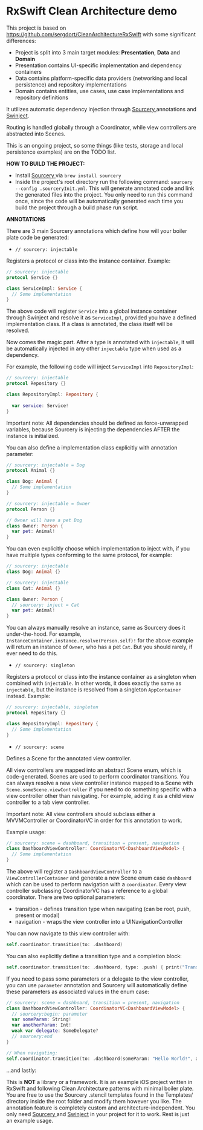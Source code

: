 # RxSwift Clean Architecture demo
This project is based on https://github.com/sergdort/CleanArchitectureRxSwift with some significant differences:

- Project is split into 3 main target modules: <b>Presentation</b>, <b>Data</b> and <b>Domain</b>
- Presentation contains UI-specific implementation and dependency containers
- Data contains platform-specific data providers (networking and local persistence) and repository implementations
- Domain contains entities, use cases, use case implementations and repository definitions

It utilizes automatic dependency injection through <a href="https://github.com/krzysztofzablocki/Sourcery">Sourcery </a> annotations and <a href="https://github.com/Swinject/Swinject">Swinject</a>.

Routing is handled globally through a Coordinator, while view controllers are abstracted into Scenes.

This is an ongoing project, so some things (like tests, storage and local persistence examples) are on the TODO list.


<b>HOW TO BUILD THE PROJECT:</b>
- Install <a href="https://github.com/krzysztofzablocki/Sourcery">Sourcery </a> via <code>brew install sourcery</code>
- Inside the project's root directory run the following command: <code>sourcery --config .sourceryInit.yml</code>. This will generate annotated code and link the generated files into the project. You only need to run this command once, since the code will be automatically generated each time you build the project through a build phase run script.


<b>ANNOTATIONS</b>

There are 3 main Sourcery annotations which define how will your boiler plate code be generated:
- <code>// sourcery: injectable</code>

Registers a protocol or class into the instance container. Example:
```swift
// sourcery: injectable
protocol Service {}

class ServiceImpl: Service {
  // Some implementation
}
```
The above code will register <code>Service</code> into a global instance container through Swinject and resolve it as <code>ServiceImpl</code>, provided you have a defined implementation class. If a class is annotated, the class itself will be resolved.

Now comes the magic part. After a type is annotated with <code>injectable</code>, it will be automatically injected in any other <code>injectable</code> type when used as a dependency.

For example, the following code will inject <code>ServiceImpl</code> into <code>RepositoryImpl</code>:
```swift
// sourcery: injectable
protocol Repository {}

class RepositoryImpl: Repository {
  
  var service: Service!
}
```
Important note: All dependencies should be defined as force-unwrapped variables, because Sourcery is injecting the dependencies AFTER the instance is initialized.

You can also define a implementation class explicitly with annotation parameter:
```swift
// sourcery: injectable = Dog
protocol Animal {}

class Dog: Animal {
  // Some implementation
}

// sourcery: injectable = Owner
protocol Person {}

// Owner will have a pet Dog
class Owner: Person {
  var pet: Animal!
}
```

You can even explicitly choose which implementation to inject with, if you have multiple types conforming to the same protocol, for example:
```swift
// sourcery: injectable
class Dog: Animal {}

// sourcery: injectable
class Cat: Animal {}

class Owner: Person {
  // sourcery: inject = Cat
  var pet: Animal!
}
```
You can always manually resolve an instance, same as Sourcery does it under-the-hood. For example, <code>InstanceContainer.instance.resolve(Person.self)!</code> for the above example will return an instance of <code>Owner</code>, who has a pet <code>Cat</code>. But you should rarely, if ever need to do this.



- <code>// sourcery: singleton</code>

Registers a protocol or class into the instance container as a singleton when combined with <code>injectable</code>. In other words, it does exactly the same as <code>injectable</code>, but the instance is resolved from a singleton <code>AppContainer</code> instead. Example:
```swift
// sourcery: injectable, singleton
protocol Repository {}

class RepositoryImpl: Repository {
  // Some implementation
}
```

- <code>// sourcery: scene</code>

Defines a Scene for the annotated view controller.

All view controllers are mapped into an abstract Scene enum, which is code-generated. Scenes are used to perform coordinator transitions. You can always resolve a new view controller instance mapped to a Scene with <code>Scene.someScene.viewController</code> if you need to do something specific with a view controller other than navigating. For example, adding it as a child view controller to a tab view controller.

Important note: All view controllers should subclass either a MVVMController or CoordinatorVC in order for this annotation to work.

Example usage:
```swift
// sourcery: scene = dashboard, transition = present, navigation
class DashboardViewController: CoordinatorVC<DashboardViewModel> {
  // Some implementation
}
```
The above will register a <code>DashboardViewController</code> to a <code>ViewControllerContainer</code> and generate a new Scene enum case <code>dashboard</code> which can be used to perform navigation with a <code>coordinator</code>. Every view controller subclassing CoordinatorVC has a reference to a global coordinator. There are two optional parameters:
  
  - transition - defines transition type when navigating (can be root, push, present or modal)
  - navigation - wraps the view controller into a UINavigationController
  
You can now navigate to this view controller with:
```swift
self.coordinator.transition(to: .dashboard)
```
You can also explicitly define a transition type and a completion block:
```swift
self.coordinator.transition(to: .dashboard, type: .push) { print("Transition done!") }
```

If you need to pass some parameters or a delegate to the view controller, you can use <code>parameter</code> annotation and Sourcery will automatically define these parameters as associated values in the enum case:
```swift
// sourcery: scene = dashboard, transition = present, navigation
class DashboardViewController: CoordinatorVC<DashboardViewModel> {
  // sourcery:begin: parameter
  var someParam: String!
  var anotherParam: Int!
  weak var delegate: SomeDelegate?
  // sourcery:end
}

// When navigating:
self.coordinator.transition(to: .dashboard(someParam: "Hello World!", anotherParam: 5, delegate: self))
```

...and lastly:

This is <b>NOT</b> a library or a framework. It is an example iOS project written in RxSwift and following Clean Architecture patterns with minimal boiler plate. You are free to use the Sourcery .stencil templates found in the Templates/ directory inside the root folder and modify them however you like. The annotation feature is completely custom and architecture-independent. You only need <a href="https://github.com/krzysztofzablocki/Sourcery">Sourcery </a> and <a href="https://github.com/Swinject/Swinject">Swinject</a> in your project for it to work. Rest is just an example usage.

